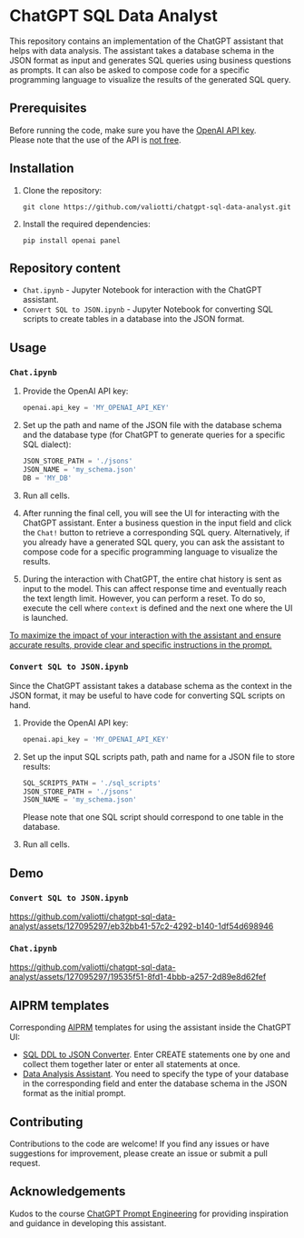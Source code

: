# ChatGPT SQL Data Analyst

This repository contains an implementation of the ChatGPT assistant that helps with data analysis. The assistant takes a database schema in the JSON format as input and generates SQL queries using business questions as prompts. It can also be asked to compose code for a specific programming language to visualize the results of the generated SQL query.

## Prerequisites

Before running the code, make sure you have the [OpenAI API key](https://platform.openai.com/account/api-keys).<br>
Please note that the use of the API is [not free](https://openai.com/pricing#chat).

## Installation

1. Clone the repository:

   ```shell
   git clone https://github.com/valiotti/chatgpt-sql-data-analyst.git
   ```

2. Install the required dependencies:

   ```shell
   pip install openai panel
   ```

## Repository content

- `Chat.ipynb` - Jupyter Notebook for interaction with the ChatGPT assistant.
- `Convert SQL to JSON.ipynb` - Jupyter Notebook for converting SQL scripts to create tables in a database into the JSON format.


## Usage

### `Chat.ipynb`

1. Provide the OpenAI API key:

   ```python
   openai.api_key = 'MY_OPENAI_API_KEY'
   ```

2. Set up the path and name of the JSON file with the database schema and the database type (for ChatGPT to generate queries for a specific SQL dialect):

   ```python
   JSON_STORE_PATH = './jsons'
   JSON_NAME = 'my_schema.json'
   DB = 'MY_DB'
   ```

3. Run all cells.

4. After running the final cell, you will see the UI for interacting with the ChatGPT assistant. Enter a business question in the input field and click the `Chat!` button to retrieve a corresponding SQL query. Alternatively, if you already have a generated SQL query, you can ask the assistant to compose code for a specific programming language to visualize the results.

5. During the interaction with ChatGPT, the entire chat history is sent as input to the model. This can affect response time and eventually reach the text length limit. However, you can perform a reset. To do so, execute the cell where `context` is defined and the next one where the UI is launched.

<u>To maximize the impact of your interaction with the assistant and ensure accurate results, provide clear and specific instructions in the prompt.</u>

### `Convert SQL to JSON.ipynb`

Since the ChatGPT assistant takes a database schema as the context in the JSON format, it may be useful to have code for converting SQL scripts on hand.

1. Provide the OpenAI API key:

   ```python
   openai.api_key = 'MY_OPENAI_API_KEY'
   ```

2. Set up the input SQL scripts path, path and name for a JSON file to store results:

   ```python
   SQL_SCRIPTS_PATH = './sql_scripts'
   JSON_STORE_PATH = './jsons'
   JSON_NAME = 'my_schema.json'
   ```

   Please note that one SQL script should correspond to one table in the database.

3. Run all cells.

## Demo

### `Convert SQL to JSON.ipynb`

https://github.com/valiotti/chatgpt-sql-data-analyst/assets/127095297/eb32bb41-57c2-4292-b140-1df54d698946

### `Chat.ipynb`

https://github.com/valiotti/chatgpt-sql-data-analyst/assets/127095297/19535f51-8fd1-4bbb-a257-2d89e8d62fef

## AIPRM templates

Corresponding [AIPRM](https://www.aiprm.com/) templates for using the assistant inside the ChatGPT UI:
- [SQL DDL to JSON Converter](https://app.aiprm.com/prompts/1827666952433426432/sql-ddl-to-json-converter). Enter CREATE statements one by one and collect them together later or enter all statements at once.
- [Data Analysis Assistant](https://app.aiprm.com/prompts/1827292112719450112/data-analysis-assistant). You need to specify the type of your database in the corresponding field and enter the database schema in the JSON format as the initial prompt.

## Contributing

Contributions to the code are welcome! If you find any issues or have suggestions for improvement, please create an issue or submit a pull request.

## Acknowledgements

Kudos to the course [ChatGPT Prompt Engineering](https://learn.deeplearning.ai/chatgpt-prompt-eng) for providing inspiration and guidance in developing this assistant.
